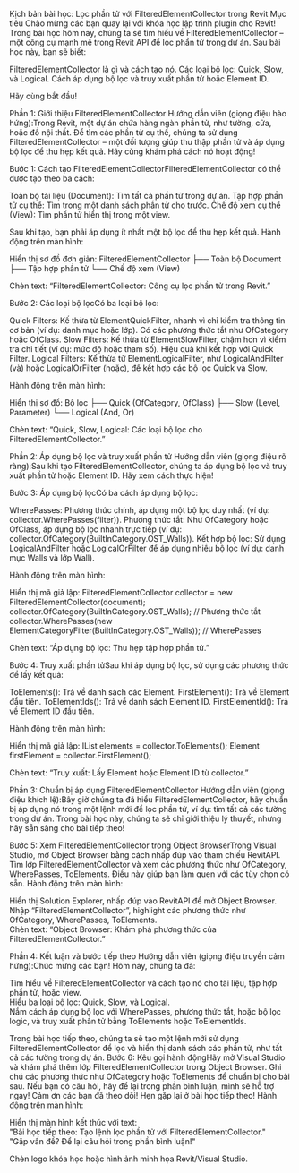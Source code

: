 Kịch bản bài học: Lọc phần tử với FilteredElementCollector trong Revit
Mục tiêu
Chào mừng các bạn quay lại với khóa học lập trình plugin cho Revit! Trong bài học hôm nay, chúng ta sẽ tìm hiểu về FilteredElementCollector – một công cụ mạnh mẽ trong Revit API để lọc phần tử trong dự án. Sau bài học này, bạn sẽ biết:

FilteredElementCollector là gì và cách tạo nó.
Các loại bộ lọc: Quick, Slow, và Logical.
Cách áp dụng bộ lọc và truy xuất phần tử hoặc Element ID.

Hãy cùng bắt đầu!

Phần 1: Giới thiệu FilteredElementCollector
Hướng dẫn viên (giọng điệu hào hứng):Trong Revit, một dự án chứa hàng ngàn phần tử, như tường, cửa, hoặc đồ nội thất. Để tìm các phần tử cụ thể, chúng ta sử dụng FilteredElementCollector – một đối tượng giúp thu thập phần tử và áp dụng bộ lọc để thu hẹp kết quả. Hãy cùng khám phá cách nó hoạt động!

Bước 1: Cách tạo FilteredElementCollectorFilteredElementCollector có thể được tạo theo ba cách:

Toàn bộ tài liệu (Document): Tìm tất cả phần tử trong dự án.
Tập hợp phần tử cụ thể: Tìm trong một danh sách phần tử cho trước.
Chế độ xem cụ thể (View): Tìm phần tử hiển thị trong một view.

Sau khi tạo, bạn phải áp dụng ít nhất một bộ lọc để thu hẹp kết quả.
Hành động trên màn hình:  

Hiển thị sơ đồ đơn giản:  FilteredElementCollector
├── Toàn bộ Document
├── Tập hợp phần tử
└── Chế độ xem (View)


Chèn text: “FilteredElementCollector: Công cụ lọc phần tử trong Revit.”


Bước 2: Các loại bộ lọcCó ba loại bộ lọc:

Quick Filters: Kế thừa từ ElementQuickFilter, nhanh vì chỉ kiểm tra thông tin cơ bản (ví dụ: danh mục hoặc lớp). Có các phương thức tắt như OfCategory hoặc OfClass.
Slow Filters: Kế thừa từ ElementSlowFilter, chậm hơn vì kiểm tra chi tiết (ví dụ: mức độ hoặc tham số). Hiệu quả khi kết hợp với Quick Filter.
Logical Filters: Kế thừa từ ElementLogicalFilter, như LogicalAndFilter (và) hoặc LogicalOrFilter (hoặc), để kết hợp các bộ lọc Quick và Slow.

Hành động trên màn hình:  

Hiển thị sơ đồ:  Bộ lọc
├── Quick (OfCategory, OfClass)
├── Slow (Level, Parameter)
└── Logical (And, Or)


Chèn text: “Quick, Slow, Logical: Các loại bộ lọc cho FilteredElementCollector.”




Phần 2: Áp dụng bộ lọc và truy xuất phần tử
Hướng dẫn viên (giọng điệu rõ ràng):Sau khi tạo FilteredElementCollector, chúng ta áp dụng bộ lọc và truy xuất phần tử hoặc Element ID. Hãy xem cách thực hiện!

Bước 3: Áp dụng bộ lọcCó ba cách áp dụng bộ lọc:

WherePasses: Phương thức chính, áp dụng một bộ lọc duy nhất (ví dụ: collector.WherePasses(filter)).
Phương thức tắt: Như OfCategory hoặc OfClass, áp dụng bộ lọc nhanh trực tiếp (ví dụ: collector.OfCategory(BuiltInCategory.OST_Walls)).
Kết hợp bộ lọc: Sử dụng LogicalAndFilter hoặc LogicalOrFilter để áp dụng nhiều bộ lọc (ví dụ: danh mục Walls và lớp Wall).

Hành động trên màn hình:  

Hiển thị mã giả lập:  FilteredElementCollector collector = new FilteredElementCollector(document);
collector.OfCategory(BuiltInCategory.OST_Walls); // Phương thức tắt
collector.WherePasses(new ElementCategoryFilter(BuiltInCategory.OST_Walls)); // WherePasses


Chèn text: “Áp dụng bộ lọc: Thu hẹp tập hợp phần tử.”


Bước 4: Truy xuất phần tửSau khi áp dụng bộ lọc, sử dụng các phương thức để lấy kết quả:

ToElements(): Trả về danh sách các Element.
FirstElement(): Trả về Element đầu tiên.
ToElementIds(): Trả về danh sách Element ID.
FirstElementId(): Trả về Element ID đầu tiên.

Hành động trên màn hình:  

Hiển thị mã giả lập:  IList<Element> elements = collector.ToElements();
Element firstElement = collector.FirstElement();


Chèn text: “Truy xuất: Lấy Element hoặc Element ID từ collector.”




Phần 3: Chuẩn bị áp dụng FilteredElementCollector
Hướng dẫn viên (giọng điệu khích lệ):Bây giờ chúng ta đã hiểu FilteredElementCollector, hãy chuẩn bị áp dụng nó trong một lệnh mới để lọc phần tử, ví dụ: tìm tất cả các tường trong dự án. Trong bài học này, chúng ta sẽ chỉ giới thiệu lý thuyết, nhưng hãy sẵn sàng cho bài tiếp theo!

Bước 5: Xem FilteredElementCollector trong Object BrowserTrong Visual Studio, mở Object Browser bằng cách nhấp đúp vào tham chiếu RevitAPI. Tìm lớp FilteredElementCollector và xem các phương thức như OfCategory, WherePasses, ToElements. Điều này giúp bạn làm quen với các tùy chọn có sẵn.
Hành động trên màn hình:  

Hiển thị Solution Explorer, nhấp đúp vào RevitAPI để mở Object Browser.  
Nhập “FilteredElementCollector”, highlight các phương thức như OfCategory, WherePasses, ToElements.  
Chèn text: “Object Browser: Khám phá phương thức của FilteredElementCollector.”




Phần 4: Kết luận và bước tiếp theo
Hướng dẫn viên (giọng điệu truyền cảm hứng):Chúc mừng các bạn! Hôm nay, chúng ta đã:

Tìm hiểu về FilteredElementCollector và cách tạo nó cho tài liệu, tập hợp phần tử, hoặc view.  
Hiểu ba loại bộ lọc: Quick, Slow, và Logical.  
Nắm cách áp dụng bộ lọc với WherePasses, phương thức tắt, hoặc bộ lọc logic, và truy xuất phần tử bằng ToElements hoặc ToElementIds.

Trong bài học tiếp theo, chúng ta sẽ tạo một lệnh mới sử dụng FilteredElementCollector để lọc và hiển thị danh sách các phần tử, như tất cả các tường trong dự án.
Bước 6: Kêu gọi hành độngHãy mở Visual Studio và khám phá thêm lớp FilteredElementCollector trong Object Browser. Ghi chú các phương thức như OfCategory hoặc ToElements để chuẩn bị cho bài sau. Nếu bạn có câu hỏi, hãy để lại trong phần bình luận, mình sẽ hỗ trợ ngay!
Cảm ơn các bạn đã theo dõi! Hẹn gặp lại ở bài học tiếp theo!
Hành động trên màn hình:  

Hiển thị màn hình kết thúc với text:  
"Bài học tiếp theo: Tạo lệnh lọc phần tử với FilteredElementCollector."  
"Gặp vấn đề? Để lại câu hỏi trong phần bình luận!"


Chèn logo khóa học hoặc hình ảnh minh họa Revit/Visual Studio.

